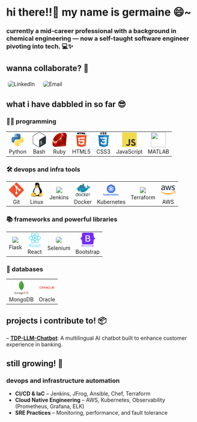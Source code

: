 <h1 align="left">hi there!!👋 my name is germaine 😄~</h1>
<h3 align="left">currently a mid-career professional with a background in chemical engineering — now a self-taught software engineer pivoting into tech. 💻✨</h3>

<h2>wanna collaborate? 📧 </h2>
<p align="left">
  <a href="https://www.linkedin.com/in/germaineluah" target="_blank" style="text-decoration: none;">
    <span style="display: inline-block; padding: 3px; border: 1px solid white; border-radius: 8px;">
      <img src="https://img.shields.io/badge/LinkedIn-Connect-blue?style=flat&logo=linkedin&logoColor=white&color=0A66C2&labelColor=0A66C2"
           alt="LinkedIn"
           style="border-radius: 6px;" />
    </span>
  </a>
  
  <a href="mailto:germainelry@gmail.com" target="_blank" style="text-decoration: none; margin-left: 10px;">
    <span style="display: inline-block; padding: 3px; border: 1px solid white; border-radius: 8px;">
      <img src="https://img.shields.io/badge/Email-Contact-red?style=flat&logo=gmail&logoColor=white&color=D14836&labelColor=D14836"
           alt="Email"
           style="border-radius: 6px;" />
    </span>
  </a>
</p>

<h2>what i have dabbled in so far 😎</h2>

<h3>👩‍💻 programming</h3>
<table>
  <tr>
    <td align="center"><img src="https://raw.githubusercontent.com/devicons/devicon/master/icons/python/python-original.svg" width="40"/><br/>Python</td>
    <td align="center"><img src="https://raw.githubusercontent.com/devicons/devicon/master/icons/bash/bash-original.svg" width="40"/><br/>Bash</td>
    <td align="center"><img src="https://raw.githubusercontent.com/devicons/devicon/master/icons/ruby/ruby-original.svg" width="40"/><br/>Ruby</td>
    <td align="center"><img src="https://raw.githubusercontent.com/devicons/devicon/master/icons/html5/html5-original-wordmark.svg" width="40"/><br/>HTML5</td>
    <td align="center"><img src="https://raw.githubusercontent.com/devicons/devicon/master/icons/css3/css3-original-wordmark.svg" width="40"/><br/>CSS3</td>
    <td align="center"><img src="https://raw.githubusercontent.com/devicons/devicon/master/icons/javascript/javascript-original.svg" width="40"/><br/>JavaScript</td>
    <td align="center"><img src="https://upload.wikimedia.org/wikipedia/commons/2/21/Matlab_Logo.png" width="40" height="40"/><br/>MATLAB</td>
  </tr>
</table>

<h3>🛠️ devops and infra tools</h3>
<table>
  <tr>
    <td align="center"><img src="https://raw.githubusercontent.com/devicons/devicon/master/icons/git/git-original.svg" width="40"/><br/>Git</td>
    <td align="center"><img src="https://raw.githubusercontent.com/devicons/devicon/master/icons/linux/linux-original.svg" width="40"/><br/>Linux</td>
    <td align="center"><img src="https://www.vectorlogo.zone/logos/jenkins/jenkins-icon.svg" width="40"/><br/>Jenkins</td>
    <td align="center"><img src="https://raw.githubusercontent.com/devicons/devicon/master/icons/docker/docker-original-wordmark.svg" width="40"/><br/>Docker</td>
    <td align="center"><img src="https://raw.githubusercontent.com/devicons/devicon/master/icons/kubernetes/kubernetes-plain-wordmark.svg" width="40"/><br/>Kubernetes</td>
    <td align="center"><img src="https://www.vectorlogo.zone/logos/terraformio/terraformio-icon.svg" width="40"/><br/>Terraform</td>
    <td align="center"><img src="https://raw.githubusercontent.com/devicons/devicon/master/icons/amazonwebservices/amazonwebservices-original-wordmark.svg" width="40"/><br/>AWS</td>
  </tr>
</table>

<h3>📚 frameworks and powerful libraries</h3>
<table>
  <tr>
    <td align="center"><img src="https://static-00.iconduck.com/assets.00/flask-icon-1594x2048-84mjydzf.png" height="40"/><br/>Flask</td>
    <td align="center"><img src="https://raw.githubusercontent.com/devicons/devicon/master/icons/react/react-original-wordmark.svg" width="40"/><br/>React</td>
    <td align="center"><img src="https://raw.githubusercontent.com/detain/svg-logos/780f25886640cef088af994181646db2f6b1a3f8/svg/selenium-logo.svg" width="40" style="background-color:white; padding:2px; border-radius:6px;"/><br/>Selenium</td>
    <td align="center"><img src="https://raw.githubusercontent.com/devicons/devicon/master/icons/bootstrap/bootstrap-plain-wordmark.svg" width="40" height="40"/><br/>Bootstrap</td>
  </tr>
</table>

<h3>💾 databases</h3>
<table>
  <tr>
    <td align="center"><img src="https://raw.githubusercontent.com/devicons/devicon/master/icons/mongodb/mongodb-original-wordmark.svg" width="40"/><br/>MongoDB</td>
    <td align="center"><img src="https://raw.githubusercontent.com/devicons/devicon/master/icons/oracle/oracle-original.svg" width="40"/><br/>Oracle</td>
  </tr>
</table>

<h2>projects i contribute to! 📦</h2>
<p>
  – <a href="https://github.com/KevinTan1203/TDP-LLM-Chatbot.git"><strong>TDP-LLM-Chatbot</strong></a>: A multilingual AI chatbot built to enhance customer experience in banking.
</p>

<h2>still growing! 🌱</h2>
<h3>devops and infrastructure automation</h3>
<ul>
  <li><strong>CI/CD & IaC</strong> – Jenkins, JFrog, Ansible, Chef, Terraform</li>
  <li><strong>Cloud Native Engineering</strong> – AWS, Kubernetes, Observability (Prometheus, Grafana, ELK)</li>
  <li><strong>SRE Practices</strong> – Monitoring, performance, and fault tolerance</li>
</ul>

